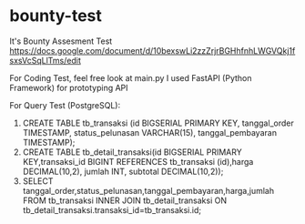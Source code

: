 # bounty-test
It's Bounty Assesment Test
https://docs.google.com/document/d/10bexswLi2zzZrjrBGHhfnhLWGVQkj1fsxsVcSqLlTms/edit

For Coding Test, feel free look at main.py
I used FastAPI (Python Framework) for prototyping API

For Query Test (PostgreSQL):
1. CREATE TABLE tb_transaksi (id BIGSERIAL PRIMARY KEY, tanggal_order TIMESTAMP, status_pelunasan VARCHAR(15), tanggal_pembayaran TIMESTAMP);
2. CREATE TABLE tb_detail_transaksi(id BIGSERIAL PRIMARY KEY,transaksi_id BIGINT REFERENCES tb_transaksi (id),harga DECIMAL(10,2), jumlah INT, subtotal DECIMAL(10,2));
3. SELECT tanggal_order,status_pelunasan,tanggal_pembayaran,harga,jumlah FROM tb_transaksi INNER JOIN tb_detail_transaksi ON tb_detail_transaksi.transaksi_id=tb_transaksi.id;

